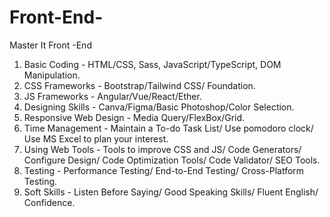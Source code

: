 # Front-End-
Master It Front -End 
1. Basic Coding - HTML/CSS, Sass, JavaScript/TypeScript, DOM Manipulation.
2. CSS Frameworks - Bootstrap/Tailwind CSS/ Foundation.
3. JS Frameworks - Angular/Vue/React/Ether.
4. Designing Skills - Canva/Figma/Basic Photoshop/Color Selection.
5. Responsive Web Design - Media Query/FlexBox/Grid.
6. Time Management - Maintain a To-do Task List/ Use pomodoro clock/ Use MS Excel to plan your interest.
7. Using Web Tools - Tools to improve CSS and JS/ Code Generators/ Configure Design/ Code Optimization Tools/ Code Validator/ SEO Tools.
8. Testing - Performance Testing/ End-to-End Testing/ Cross-Platform Testing.
9. Soft Skills - Listen Before Saying/ Good Speaking Skills/ Fluent English/ Confidence.
